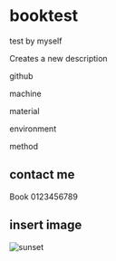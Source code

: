 # booktest
test by myself

Creates a new description

github

machine 

material

environment

method

## contact me 
Book 0123456789
## insert image
![sunset](https://cdn.pixabay.com/photo/2015/04/23/22/00/new-year-background-736885_1280.jpg)
